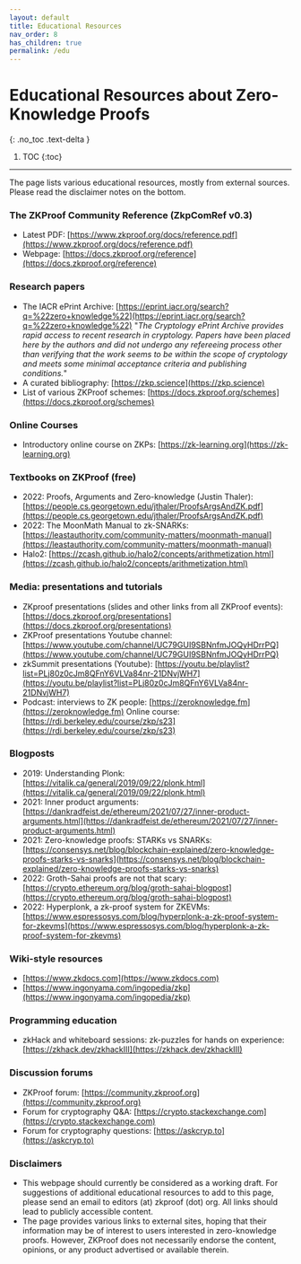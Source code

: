 ```yaml
---
layout: default
title: Educational Resources
nav_order: 8
has_children: true
permalink: /edu
---
```


# Educational Resources about Zero-Knowledge Proofs
{: .no_toc .text-delta }

1. TOC
{:toc}


---

The page lists various educational resources, mostly from external sources. Please read the disclaimer notes on the bottom.


### The ZKProof Community Reference (ZkpComRef v0.3)
- Latest PDF: [https://www.zkproof.org/docs/reference.pdf](https://www.zkproof.org/docs/reference.pdf)
- Webpage: [https://docs.zkproof.org/reference](https://docs.zkproof.org/reference)

### Research papers
- The IACR ePrint Archive: [https://eprint.iacr.org/search?q=%22zero+knowledge%22](https://eprint.iacr.org/search?q=%22zero+knowledge%22) "_The Cryptology ePrint Archive provides rapid access to recent research in cryptology. Papers have been placed here by the authors and did not undergo any refereeing process other than verifying that the work seems to be within the scope of cryptology and meets some minimal acceptance criteria and publishing conditions._"
- A curated bibliography: [https://zkp.science](https://zkp.science)
- List of various ZKProof schemes: [https://docs.zkproof.org/schemes](https://docs.zkproof.org/schemes)

### Online Courses
- Introductory online course on ZKPs: [https://zk-learning.org](https://zk-learning.org)

### Textbooks on ZKProof (free)
- 2022: Proofs, Arguments and Zero-knowledge (Justin Thaler): [https://people.cs.georgetown.edu/jthaler/ProofsArgsAndZK.pdf](https://people.cs.georgetown.edu/jthaler/ProofsArgsAndZK.pdf)
- 2022: The MoonMath Manual to zk-SNARKs: [https://leastauthority.com/community-matters/moonmath-manual](https://leastauthority.com/community-matters/moonmath-manual)
- Halo2: [https://zcash.github.io/halo2/concepts/arithmetization.html](https://zcash.github.io/halo2/concepts/arithmetization.html)

### Media: presentations and tutorials
- ZKproof presentations (slides and other links from all ZKProof events): [https://docs.zkproof.org/presentations](https://docs.zkproof.org/presentations)
- ZKProof presentations Youtube channel: [https://www.youtube.com/channel/UC79GUI9SBNnfmJOQyHDrrPQ](https://www.youtube.com/channel/UC79GUI9SBNnfmJOQyHDrrPQ)
- zkSummit presentations (Youtube):
[https://youtu.be/playlist?list=PLj80z0cJm8QFnY6VLVa84nr-21DNvjWH7](https://youtu.be/playlist?list=PLj80z0cJm8QFnY6VLVa84nr-21DNvjWH7)
- Podcast: interviews to ZK people: [https://zeroknowledge.fm](https://zeroknowledge.fm)
Online course:
[https://rdi.berkeley.edu/course/zkp/s23](https://rdi.berkeley.edu/course/zkp/s23)

### Blogposts
- 2019: Understanding Plonk: [https://vitalik.ca/general/2019/09/22/plonk.html](https://vitalik.ca/general/2019/09/22/plonk.html)
- 2021: Inner product arguments: [https://dankradfeist.de/ethereum/2021/07/27/inner-product-arguments.html](https://dankradfeist.de/ethereum/2021/07/27/inner-product-arguments.html)
- 2021: Zero-knowledge proofs: STARKs vs SNARKs:  [https://consensys.net/blog/blockchain-explained/zero-knowledge-proofs-starks-vs-snarks](https://consensys.net/blog/blockchain-explained/zero-knowledge-proofs-starks-vs-snarks)
- 2022: Groth-Sahai proofs are not that scary:  [https://crypto.ethereum.org/blog/groth-sahai-blogpost](https://crypto.ethereum.org/blog/groth-sahai-blogpost)
- 2022: Hyperplonk, a zk-proof system for ZKEVMs:  [https://www.espressosys.com/blog/hyperplonk-a-zk-proof-system-for-zkevms](https://www.espressosys.com/blog/hyperplonk-a-zk-proof-system-for-zkevms)


### Wiki-style resources
- [https://www.zkdocs.com](https://www.zkdocs.com)
- [https://www.ingonyama.com/ingopedia/zkp](https://www.ingonyama.com/ingopedia/zkp)

### Programming education
- zkHack and whiteboard sessions: zk-puzzles for hands on experience: [https://zkhack.dev/zkhackIII](https://zkhack.dev/zkhackIII)

### Discussion forums
- ZKProof forum: [https://community.zkproof.org](https://community.zkproof.org)
- Forum for cryptography Q&A: [https://crypto.stackexchange.com](https://crypto.stackexchange.com)
- Forum for cryptography questions: [https://askcryp.to](https://askcryp.to)


### Disclaimers 
- This webpage should currently be considered as a working draft. For suggestions of additional educational resources to add to this page, please send an email to editors (at) zkproof (dot) org. All links should lead to publicly accessible content.
- The page provides various links to external sites, hoping that their information may be of interest to users interested in zero-knowledge proofs. However, ZKProof does not necessarily endorse the content, opinions, or any product advertised or available therein.
